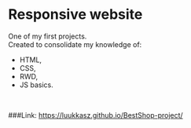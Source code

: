 # Responsive website


One of my first projects. <br>
Created to consolidate my knowledge of:
- HTML, 
- CSS,
- RWD, 
- JS basics.
<br>

###Link:
https://luukkasz.github.io/BestShop-project/